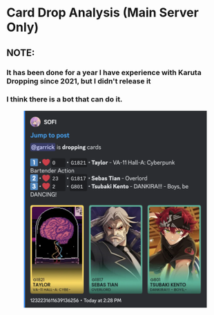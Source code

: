 # Card Drop Analysis (Main Server Only)

## NOTE:

### It has been done for a year I have experience with Karuta Dropping since 2021, but I didn't release it&#x20;

### &#x20;I think there is a bot that can do it.

<figure><img src="../.gitbook/assets/image (101).png" alt=""><figcaption></figcaption></figure>
